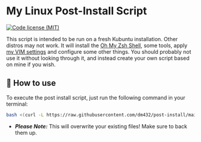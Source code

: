 # My Linux Post-Install Script 
[![Code license (MIT)](https://img.shields.io/badge/License-MIT-yellow.svg)](https://github.com/dm432/post-install/blob/master/LICENSE)

This script is intended to be run on a fresh Kubuntu installation. Other distros may not work. It will install the [Oh My Zsh Shell](https://ohmyz.sh/), some tools, apply [my VIM settings](https://github.com/dm432/vim) and configure some other things. You should probably not use it without looking through it, and instead create your own script based on mine if you wish.
## 🔧 How to use
 
To execute the post install script, just run the following command in your terminal:
```bash
bash <(curl -L https://raw.githubusercontent.com/dm432/post-install/main/install.sh)
```
- **_Please Note:_** This will overwrite your existing files! Make sure to back them up.
